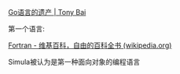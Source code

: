 [Go语言的遗产 | Tony Bai](https://tonybai.com/2019/11/04/the-legacy-of-go/)



第一个语言:

[Fortran - 维基百科，自由的百科全书 (wikipedia.org)](https://zh.wikipedia.org/wiki/Fortran)

Simula被认为是第一种面向对象的编程语言
